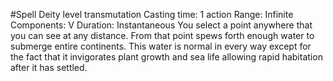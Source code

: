 #Spell
Deity level transmutation
Casting time: 1 action
Range: Infinite
Components: V
Duration: Instantaneous
You select a point anywhere that you can see at any distance. From that point spews forth enough water to submerge entire continents. This water is normal in every way except for the fact that it invigorates plant growth and sea life allowing rapid habitation after it has settled.